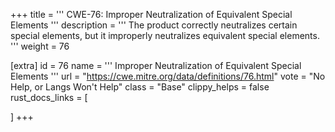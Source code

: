 +++
title = '''
CWE-76: Improper Neutralization of Equivalent Special Elements
'''
description	= '''
The product correctly neutralizes certain special elements, but it improperly neutralizes equivalent special elements.
'''
weight = 76

[extra]
id = 76
name = '''
Improper Neutralization of Equivalent Special Elements
'''
url = "https://cwe.mitre.org/data/definitions/76.html"
vote = "No Help, or Langs Won't Help"
class = "Base"
clippy_helps = false
rust_docs_links = [
	
]
+++
